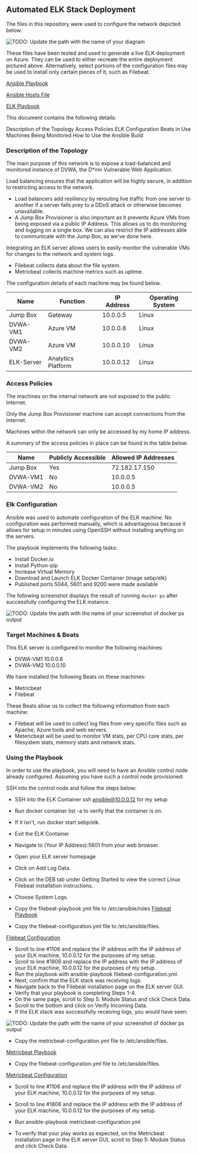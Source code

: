 ## Automated ELK Stack Deployment

The files in this repository were used to configure the network depicted below.

![TODO: Update the path with the name of your diagram](https://github.com/joshgarlandreese/Project1_UTBootcamp_Azure/blob/master/AzureProject.png)

These files have been tested and used to generate a live ELK deployment on Azure. They can be used to either recreate the entire deployment pictured above. Alternatively, select portions of the configuration files may be used to install only certain pieces of it, such as Filebeat.

[Ansible Playbook](https://github.com/joshgarlandreese/Project1_UTBootcamp_Azure/blob/master/ansible.cfg)

[Ansible Hosts File](https://github.com/joshgarlandreese/Project1_UTBootcamp_Azure/blob/master/Ansible-Hosts)

[ELK Playbook](https://github.com/joshgarlandreese/Project1_UTBootcamp_Azure/blob/master/ELK-Playbook.yml)

This document contains the following details:

Description of the Topology
Access Policies
ELK Configuration
Beats in Use
Machines Being Monitored
How to Use the Ansible Build
  
  ### Description of the Topology

The main purpose of this network is to expose a load-balanced and monitored instance of DVWA, the D*mn Vulnerable Web Application.

Load balancing ensures that the application will be highly secure, in addition to restricting access to the network.
- Load balancers add resiliency by rerouting live traffic from one server to another if a server falls prey to a DDoS attack or otherwise becomes unavailable.
- A Jump Box Provisioner is also important as it prevents Azure VMs from being exposed via a public IP Address.  This allows us to do monitoring and logging on a single box.  We can also restrict the IP addresses able to communicate with the Jump Box, as we've done here.

Integrating an ELK server allows users to easily monitor the vulnerable VMs for changes to the network and system logs.
- Filebeat collects data about the file system.
- Metricbeat collects machine metrics such as uptime.

The configuration details of each machine may be found below.

| Name      | Function           | IP Address | Operating System |
|-----------|--------------------|------------|------------------|
| Jump Box  | Gateway            | 10.0.0.5   | Linux            |
| DVWA-VM1  | Azure VM           | 10.0.0.8   | Linux            |
| DVWA-VM2  | Azure VM           | 10.0.0.10  | Linux            |
| ELK-Server| Analytics Platform | 10.0.0.12  | Linux            |

### Access Policies

The machines on the internal network are not exposed to the public Internet. 

Only the Jump Box Provisioner machine can accept connections from the Internet. 

Machines within the network can only be accessed by my home IP address.

A summary of the access policies in place can be found in the table below.

| Name     | Publicly Accessible | Allowed IP Addresses |
|----------|---------------------|----------------------|
| Jump Box | Yes                 | 72.182.17.150        |
| DVWA-VM1 | No                  | 10.0.0.5             |
| DVWA-VM2 | No                  | 10.0.0.5             |

### Elk Configuration

Ansible was used to automate configuration of the ELK machine. No configuration was performed manually, which is advantageous because it allows for setup in minutes using OpenSSH without installing anything on the servers.


The playbook implements the following tasks:
- Install Docker.io
- Install Python-pip
- Increase Virtual Memory
- Download and Launch ELK Docker Container (image sebp/elk)
- Published ports 5044, 5601 and 9200 were made available 

The following screenshot displays the result of running `docker ps` after successfully configuring the ELK instance.

![TODO: Update the path with the name of your screenshot of docker ps output](https://github.com/joshgarlandreese/Project1_UTBootcamp_Azure/blob/master/Docker_PS1.png)

### Target Machines & Beats
This ELK server is configured to monitor the following machines:
- DVWA-VM1 10.0.0.8
- DVWA-VM2 10.0.0.10

We have installed the following Beats on these machines:
- Metricbeat 
- Filebeat 

These Beats allow us to collect the following information from each machine:
- Filebeat will be used to collect log files from very specific files such as Apache, Azure tools and web servers.
- Metericbeat will be used to monitor VM stats, per CPU core stats, per filesystem stats, memory stats and network stats.

### Using the Playbook
In order to use the playbook, you will need to have an Ansible control node already configured. Assuming you have such a control node provisioned: 

SSH into the control node and follow the steps below:
- SSH into the ELK Container ssh ansible@10.0.0.12 for my setup
- Run docker container list -a to verify that the container is on.
- If it isn't, run docker start sebp/elk.
- Exit the ELK Container
- Navigate to (Your IP Address):5601 from your web browser.
- Open your ELK server homepage
- Click on Add Log Data.
- Click on the DEB tab under Getting Started to view the correct Linux Filebeat installation instructions.
- Choose System Logs.

- Copy the filebeat-playbook.yml file to /etc/ansible/roles
[Filebeat Playbook](https://github.com/joshgarlandreese/Project1_UTBootcamp_Azure/blob/master/filebeat-playbook.yml)
- Copy the filebeat-configuration.yml file to /etc/ansible/files.

[Filebeat Configuration](https://github.com/joshgarlandreese/Project1_UTBootcamp_Azure/blob/master/filebeat-configuration.yml)

- Scroll to line #1106 and replace the IP address with the IP address of your ELK machine, 10.0.0.12 for the purposes of my setup.
- Scroll to line #1806 and replace the IP address with the IP address of your ELK machine, 10.0.0.12 for the purposes of my setup.
- Run the playbook with ansible-playbook filebeat-configuration.yml.
- Next, confirm that the ELK stack was receiving logs. 
- Navigate back to the Filebeat installation page on the ELK server GUI.
- Verify that your playbook is completing Steps 1-4.
- On the same page, scroll to Step 5: Module Status and click Check Data.
- Scroll to the bottom and click on Verify Incoming Data.
- If the ELK stack was successfully receiving logs, you would have seen:

![TODO: Update the path with the name of your screenshot of docker ps output](https://github.com/joshgarlandreese/Project1_UTBootcamp_Azure/blob/master/data_success.png)

- Copy the metricbeat-configuration.yml file to /etc/ansible/files.

[Metricbeat Playbook](https://github.com/joshgarlandreese/Project1_UTBootcamp_Azure/blob/master/metricbeat-playbook.yml)

- Copy the filebeat-configuration.yml file to /etc/ansible/files.

[Metricbeat Configuration](https://github.com/joshgarlandreese/Project1_UTBootcamp_Azure/blob/master/metricbeat-configuration.yml)

- Scroll to line #1106 and replace the IP address with the IP address of your ELK machine, 10.0.0.12 for the purposes of my setup.
- Scroll to line #1806 and replace the IP address with the IP address of your ELK machine, 10.0.0.12 for the purposes of my setup.

- Run ansible-playbook metricbeat-configuration.yml
- To verify that your play works as expected, on the Metricbeat installation page in the ELK server GUI, scroll to Step 5: Module Status and click Check Data.
